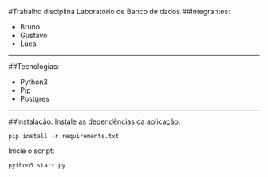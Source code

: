 #Trabalho disciplina Laboratório de Banco de dados
##Integrantes:
- Bruno
- Gustavo
- Luca
---
##Tecnologias:
- Python3
- Pip
- Postgres
---
##Instalação:
Instale as dependências da aplicação:

`pip install -r requirements.txt`

Inicie o script:

`python3 start.py`